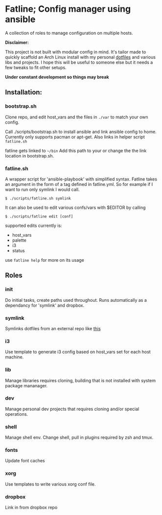 Fatline; Config manager using ansible
===
A collection of roles to manage configuration on multiple hosts.

**Disclaimer:**

This project is not built with modular config in mind. It's tailor made to quickly scaffold an Arch Linux install with my personal [dotfiles](https://github.com/roosta/dotfiles) and various libs and projects. I hope this will be useful to someone else but it needs a few tweaks to fit other setups.

**Under constant development so things may break**

Installation:
---
### bootstrap.sh
Clone repo, and edit host_vars and the files in ```./var``` to match your own config.

Call ./scripts/bootstrap.sh to install ansible and link ansible config to home.
Currently only supports pacman or apt-get.
Also links in helper script ```fatline.sh```

fatline gets linked to ```~/bin``` Add this path to your or change the the link location in bootstrap.sh.

### fatline.sh
A wrapper script for 'ansible-playbook' with simplified syntax.
Fatline takes an argument in the form of a tag defined in fatline.yml. So for example if I want to run only symlink I would call.
```shell
$ ./scripts/fatline.sh symlink
```
It can also be used to edit various confs/vars with $EDITOR by calling
```shell
$ ./scripts/fatline edit [conf]
```
supported edits currently is:
* host_vars
* palette
* i3
* status

use ```fatline help``` for more on its usage

Roles
---
### init
Do initial tasks, create paths used throughout. Runs automatically as a dependancy for 'symlink' and dropbox.

### symlink
Symlinks dotfiles from an external repo like [this](https://github.com/roosta/dotfiles)

### i3
Use template to generate i3 config based on host_vars set for each host machine.

### lib
Manage libraries requires cloning, building that is not installed with system package mananager.

### dev
Manage personal dev projects that requires cloning and/or special operations.

### shell
Manage shell env. Change shell, pull in plugins required by zsh and tmux.

### fonts
Update font caches

### xorg
Use templates to write various xorg conf file.

### dropbox
Link in from dropbox repo
